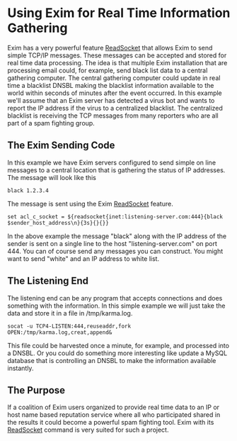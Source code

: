 Using Exim for Real Time Information Gathering
==============================================

Exim has a very powerful feature [ReadSocket](ReadSocket) that allows
Exim to send simple TCP/IP messages. These messages can be accepted and
stored for real time data processing. The idea is that multiple Exim
installation that are processing email could, for example, send black
list data to a central gathering computer. The central gathering
computer could update in real time a blacklist DNSBL making the
blacklist information available to the world within seconds of minutes
after the event occurred. In this example we'll assume that an Exim
server has detected a virus bot and wants to report the IP address if
the virus to a centralized blacklist. The centralized blacklist is
receiving the TCP messages from many reporters who are all part of a
spam fighting group.

The Exim Sending Code
---------------------

In this example we have Exim servers configured to send simple on line
messages to a central location that is gathering the status of IP
addresses. The message will look like this

    black 1.2.3.4

The message is sent using the Exim [ReadSocket](ReadSocket) feature.

    set acl_c_socket = ${readsocket{inet:listening-server.com:444}{black $sender_host_address\n}{3s}{}{}}

In the above example the message "black" along with the IP address of
the sender is sent on a single line to the host "listening-server.com"
on port 444. You can of course send any messages you can construct. You
might want to send "white" and an IP address to white list.

The Listening End
-----------------

The listening end can be any program that accepts connections and does
something with the information. In this simple example we will just take
the data and store it in a file in /tmp/karma.log.

    socat -u TCP4-LISTEN:444,reuseaddr,fork OPEN:/tmp/karma.log,creat,append&

This file could be harvested once a minute, for example, and processed
into a DNSBL. Or you could do something more interesting like update a
MySQL database that is controlling an DNSBL to make the information
available instantly.

The Purpose
-----------

If a coalition of Exim users organized to provide real time data to an
IP or host name based reputation service where all who participated
shared in the results it could become a powerful spam fighting tool.
Exim with its [ReadSocket](ReadSocket) command is very suited for
such a project.
